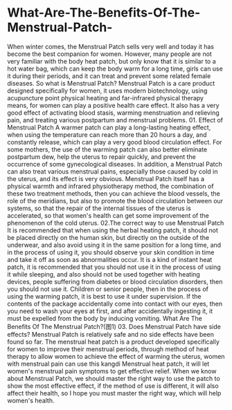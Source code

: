 # What-Are-The-Benefits-Of-The-Menstrual-Patch-
When winter comes, the Menstrual Patch sells very well and today it has become the best companion for women. However, many people are not very familiar with the body heat patch, but only know that it is similar to a hot water bag, which can keep the body warm for a long time, girls can use it during their periods, and it can treat and prevent some related female diseases. So what is Menstrual Patch?  Menstrual Patch is a care product designed specifically for women, it uses modern biotechnology, using acupuncture point physical heating and far-infrared physical therapy means, for women can play a positive health care effect. It also has a very good effect of activating blood stasis, warming menstruation and relieving pain, and treating various postpartum and menstrual problems.  01. Effect of Menstrual Patch A warmer patch can play a long-lasting heating effect, when using the temperature can reach more than 20 hours a day, and constantly release, which can play a very good blood circulation effect. For some mothers, the use of the warming patch can also better eliminate postpartum dew, help the uterus to repair quickly, and prevent the occurrence of some gynecological diseases. In addition, a Menstrual Patch can also treat various menstrual pains, especially those caused by cold in the uterus, and its effect is very obvious.  Menstrual Patch itself has a physical warmth and infrared physiotherapy method, the combination of these two treatment methods, then you can achieve the blood vessels, the role of the meridians, but also to promote the blood circulation between our systems, so that the repair of the internal tissues of the uterus is accelerated, so that women's health can get some improvement of the phenomenon of the cold uterus.  02.The correct way to use Menstrual Patch It is recommended that when using the herbal heating patch, it should not be placed directly on the human skin, but directly on the outside of the underwear, and also avoid using it in the same position for a long time, and in the process of using it, you should observe your skin condition in time and take it off as soon as abnormalities occur.  It is a kind of instant heat patch, it is recommended that you should not use it in the process of using it while sleeping, and also should not be used together with heating devices, people suffering from diabetes or blood circulation disorders, then you should not use it.  Children or senior people, then in the process of using the warming patch, it is best to use it under supervision.  If the contents of the package accidentally come into contact with our eyes, then you need to wash your eyes at first, and after accidentally ingesting it, it must be expelled from the body by inducing vomiting.  What Are The Benefits Of The Menstrual Patch?(图1)  03. Does Menstrual Patch have side effects? Menstrual Patch is relatively safe and no side effects have been found so far. The menstrual heat patch is a product developed specifically for women to improve their menstrual periods, through method of heat therapy to allow women to achieve the effect of warming the uterus, women with menstrual pain can use this kangdi Menstrual heat patch, it will let women's menstrual pain symptoms to get effective relief.  When we know about Menstrual Patch, we should master the right way to use the patch to show the most effective effect, if the method of use is different, it will also affect their health, so I hope you must master the right way, which will help women's health.
